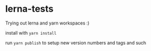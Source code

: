 # lerna-tests
Trying out lerna and yarn workspaces :)

install with `yarn install`

run `yarn publish` to setup new version numbers and tags and such
